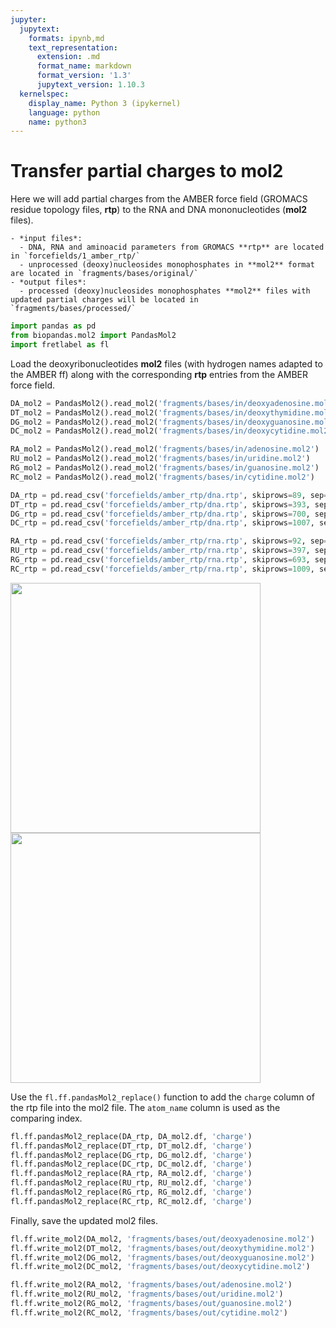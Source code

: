 ```yaml
---
jupyter:
  jupytext:
    formats: ipynb,md
    text_representation:
      extension: .md
      format_name: markdown
      format_version: '1.3'
      jupytext_version: 1.10.3
  kernelspec:
    display_name: Python 3 (ipykernel)
    language: python
    name: python3
---
```


# Transfer partial charges to mol2

Here we will add partial charges from the AMBER force field (GROMACS residue topology files, **rtp**) to the RNA and DNA mononucleotides (**mol2** files).

```{note}
- *input files*:
  - DNA, RNA and aminoacid parameters from GROMACS **rtp** are located in `forcefields/1_amber_rtp/`
  - unprocessed (deoxy)nucleosides monophosphates in **mol2** format are located in `fragments/bases/original/`
- *output files*:
  - processed (deoxy)nucleosides monophosphates **mol2** files with updated partial charges will be located in `fragments/bases/processed/`
```

```python
import pandas as pd
from biopandas.mol2 import PandasMol2
import fretlabel as fl
```
Load the deoxyribonucleotides **mol2** files (with hydrogen names adapted to the AMBER ff) along with the corresponding **rtp** entries from the AMBER force field.

```python
DA_mol2 = PandasMol2().read_mol2('fragments/bases/in/deoxyadenosine.mol2')
DT_mol2 = PandasMol2().read_mol2('fragments/bases/in/deoxythymidine.mol2')
DG_mol2 = PandasMol2().read_mol2('fragments/bases/in/deoxyguanosine.mol2')
DC_mol2 = PandasMol2().read_mol2('fragments/bases/in/deoxycytidine.mol2')

RA_mol2 = PandasMol2().read_mol2('fragments/bases/in/adenosine.mol2')
RU_mol2 = PandasMol2().read_mol2('fragments/bases/in/uridine.mol2')
RG_mol2 = PandasMol2().read_mol2('fragments/bases/in/guanosine.mol2')
RC_mol2 = PandasMol2().read_mol2('fragments/bases/in/cytidine.mol2')

DA_rtp = pd.read_csv('forcefields/amber_rtp/dna.rtp', skiprows=89, sep='\s+', nrows=32, comment=';', names=['atom_name', 'atom_type', 'charge', 'nr'], na_filter=False)
DT_rtp = pd.read_csv('forcefields/amber_rtp/dna.rtp', skiprows=393, sep='\s+', nrows=32, comment=';', names=['atom_name', 'atom_type', 'charge', 'nr'], na_filter=False)
DG_rtp = pd.read_csv('forcefields/amber_rtp/dna.rtp', skiprows=700, sep='\s+', nrows=33, comment=';', names=['atom_name', 'atom_type', 'charge', 'nr'], na_filter=False)
DC_rtp = pd.read_csv('forcefields/amber_rtp/dna.rtp', skiprows=1007, sep='\s+', nrows=30, comment=';', names=['atom_name', 'atom_type', 'charge', 'nr'], na_filter=False)

RA_rtp = pd.read_csv('forcefields/amber_rtp/rna.rtp', skiprows=92, sep='\s+', nrows=33, comment=';', names=['atom_name', 'atom_type', 'charge', 'nr'], na_filter=False)
RU_rtp = pd.read_csv('forcefields/amber_rtp/rna.rtp', skiprows=397, sep='\s+', nrows=30, comment=';', names=['atom_name', 'atom_type', 'charge', 'nr'], na_filter=False)
RG_rtp = pd.read_csv('forcefields/amber_rtp/rna.rtp', skiprows=693, sep='\s+', nrows=34, comment=';', names=['atom_name', 'atom_type', 'charge', 'nr'], na_filter=False)
RC_rtp = pd.read_csv('forcefields/amber_rtp/rna.rtp', skiprows=1009, sep='\s+', nrows=31, comment=';', names=['atom_name', 'atom_type', 'charge', 'nr'], na_filter=False)
```


<img src='../images/DA_DT.png' width=400>
<img src='../images/DG_DC.png' width=400>


Use the `fl.ff.pandasMol2_replace()` function to add the `charge` column of the rtp file into the mol2 file. The `atom_name` column is used as the comparing index.

```python
fl.ff.pandasMol2_replace(DA_rtp, DA_mol2.df, 'charge')
fl.ff.pandasMol2_replace(DT_rtp, DT_mol2.df, 'charge')
fl.ff.pandasMol2_replace(DG_rtp, DG_mol2.df, 'charge')
fl.ff.pandasMol2_replace(DC_rtp, DC_mol2.df, 'charge')
fl.ff.pandasMol2_replace(RA_rtp, RA_mol2.df, 'charge')
fl.ff.pandasMol2_replace(RU_rtp, RU_mol2.df, 'charge')
fl.ff.pandasMol2_replace(RG_rtp, RG_mol2.df, 'charge')
fl.ff.pandasMol2_replace(RC_rtp, RC_mol2.df, 'charge')
```

Finally, save the updated mol2 files.

```python
fl.ff.write_mol2(DA_mol2, 'fragments/bases/out/deoxyadenosine.mol2')
fl.ff.write_mol2(DT_mol2, 'fragments/bases/out/deoxythymidine.mol2')
fl.ff.write_mol2(DG_mol2, 'fragments/bases/out/deoxyguanosine.mol2')
fl.ff.write_mol2(DC_mol2, 'fragments/bases/out/deoxycytidine.mol2')

fl.ff.write_mol2(RA_mol2, 'fragments/bases/out/adenosine.mol2')
fl.ff.write_mol2(RU_mol2, 'fragments/bases/out/uridine.mol2')
fl.ff.write_mol2(RG_mol2, 'fragments/bases/out/guanosine.mol2')
fl.ff.write_mol2(RC_mol2, 'fragments/bases/out/cytidine.mol2')
```

```python

```
